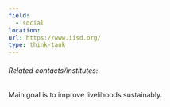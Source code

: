 ```yaml
---
field:
  - social
location: 
url: https://www.iisd.org/
type: think-tank
---
```

###### Related contacts/institutes:

Main goal is to improve livelihoods sustainably.